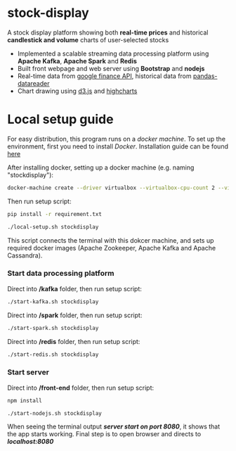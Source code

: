 # stock-display

A stock display platform showing both **real-time prices** and historical **candlestick and volume** charts of user-selected stocks 

 * Implemented a scalable streaming data processing platform using **Apache Kafka**, **Apache Spark** and **Redis**
 * Built front webpage and web server using **Bootstrap** and **nodejs**
 * Real-time data from [google finance API](https://pypi.python.org/pypi/googlefinance), historical data from [pandas-datareader](https://pandas-datareader.readthedocs.io/en/latest/)
 * Chart drawing using [d3.js](https://d3js.org/) and [highcharts](https://www.hhighcharts.com)

# Local setup guide

For easy distribution, this program runs on a *docker machine*. To set up the environment, first you need to install *Docker*. Installation guide can be found [here](https://docs.docker.com/engine/installation/)

After installing docker, setting up a docker machine (e.g. naming "stockdisplay"):

```sh
docker-machine create --driver virtualbox --virtualbox-cpu-count 2 --virtualbox-memory 2048 stockdisplay
```

Then run setup script:

```sh
pip install -r requirement.txt

./local-setup.sh stockdisplay
```

This script connects the terminal with this dokcer machine, and sets up required docker images (Apache Zookeeper, Apache Kafka and Apache Cassandra).


### Start data processing platform

Direct into **/kafka** folder, then run setup script:

```sh
./start-kafka.sh stockdisplay
```

Direct into **/spark** folder, then run setup script:

```sh
./start-spark.sh stockdisplay
```

Direct into **/redis** folder, then run setup script:

```sh
./start-redis.sh stockdisplay
```

### Start server

Direct into **/front-end** folder, then run setup script:

```sh
npm install

./start-nodejs.sh stockdisplay
```

When seeing the terminal output ***server start on port 8080***, it shows that the app starts working. Final step is to open browser and directs to ***localhost:8080***
